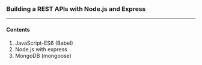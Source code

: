 ### Building a REST APIs with Node.js and Express  
---   
#### Contents
1. JavaScript-ES6 (Babel)
2. Node.js with express
3. MongoDB (mongoose)

   
 